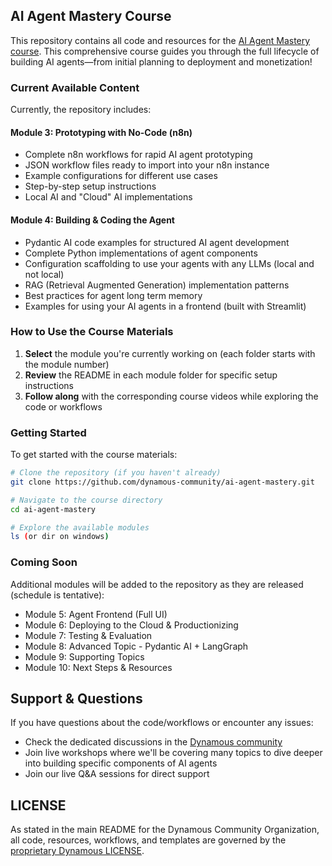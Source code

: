 ## AI Agent Mastery Course

This repository contains all code and resources for the [AI Agent Mastery course](https://community.dynamous.ai/s/ai-mastery-course/). This comprehensive course guides you through the full lifecycle of building AI agents—from initial planning to deployment and monetization!

### Current Available Content

Currently, the repository includes:

#### Module 3: Prototyping with No-Code (n8n)
- Complete n8n workflows for rapid AI agent prototyping
- JSON workflow files ready to import into your n8n instance
- Example configurations for different use cases
- Step-by-step setup instructions
- Local AI and "Cloud" AI implementations

#### Module 4: Building & Coding the Agent
- Pydantic AI code examples for structured AI agent development
- Complete Python implementations of agent components
- Configuration scaffolding to use your agents with any LLMs (local and not local)
- RAG (Retrieval Augmented Generation) implementation patterns
- Best practices for agent long term memory
- Examples for using your AI agents in a frontend (built with Streamlit)

### How to Use the Course Materials

1. **Select** the module you're currently working on (each folder starts with the module number)
2. **Review** the README in each module folder for specific setup instructions
3. **Follow along** with the corresponding course videos while exploring the code or workflows

### Getting Started

To get started with the course materials:

```bash
# Clone the repository (if you haven't already)
git clone https://github.com/dynamous-community/ai-agent-mastery.git

# Navigate to the course directory
cd ai-agent-mastery

# Explore the available modules
ls (or dir on windows)
```

### Coming Soon

Additional modules will be added to the repository as they are released (schedule is tentative):
- Module 5: Agent Frontend (Full UI)
- Module 6: Deploying to the Cloud & Productionizing
- Module 7: Testing & Evaluation
- Module 8: Advanced Topic - Pydantic AI + LangGraph
- Module 9: Supporting Topics
- Module 10: Next Steps & Resources

## Support & Questions

If you have questions about the code/workflows or encounter any issues:
- Check the dedicated discussions in the [Dynamous community](https://community.dynamous.ai)
- Join live workshops where we'll be covering many topics to dive deeper into building specific components of AI agents
- Join our live Q&A sessions for direct support

## LICENSE

As stated in the main README for the Dynamous Community Organization, all code, resources, workflows, and templates are governed by the [proprietary Dynamous LICENSE](LICENSE).